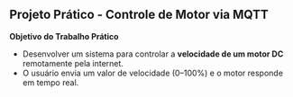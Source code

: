 ## Projeto Prático - Controle de Motor via MQTT

**Objetivo do Trabalho Prático**

- Desenvolver um sistema para controlar a **velocidade de um motor DC** remotamente pela internet.
- O usuário envia um valor de velocidade (0–100%) e o motor responde em tempo real.